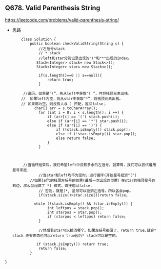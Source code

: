## Q678. Valid Parenthesis String

https://leetcode.com/problems/valid-parenthesis-string/
* 思路






          class Solution {
              public boolean checkValidString(String s) {
                  //左括号stack
                  // * stack
                  //left和star分别记录出现的"("和"*"出现的index。
                 Stack<Integer> stack= new Stack<>();
                 Stack<Integer> star= new Stack<>();

                  if(s.length()==0 || s==null){
                      return true;
                  }

           //遍历。如果是“(”，先从left中获取“( ”，并将栈顶元素出栈.
          //  如果left为空，则从star中获取“*”，将栈顶元素出栈。
          // 如果都为空，则没有人与 ) 匹配，返回false；
                char[] arr = s.toCharArray();
                  for (int i = 0; i < s.length(); i ++) {
                      if (arr[i] == '(') stack.push(i);
                      else if (arr[i] == '*') star.push(i);
                      else if (arr[i] == ')') {
                          if (!stack.isEmpty()) stack.pop();
                          else if (!star.isEmpty()) star.pop();
                          else return false;
                      }
                  }



           //当循环结束后，我们希望left中没有多余的左括号，就算有，我们可以尝试着用星号来抵. 
                  //当star和left均不为空时，进行循环(开始星号抵消"(")
              //如果left的栈顶左括号的位置(最后一次出现的位置）在star的栈顶星号的右边，那么就组成了 *( 模式，直接返回false.
                  // 否则，就是(*, 星号可以抵消左括号。所以各自pop。
                  if(stack.size()>star.size())return false;

                while (!stack.isEmpty() && !star.isEmpty()) {
                      int leftpos = stack.pop();
                      int starpos = star.pop();
                      if (starpos < leftpos) return false;
                  }

                  //然后看star可以抵消哪个。如果左括号都没了，return true.就算* stack 还有东西也可以return true因为* stack可以是空的。

                 if (stack.isEmpty()) return true;
                  return false;
              }
}
